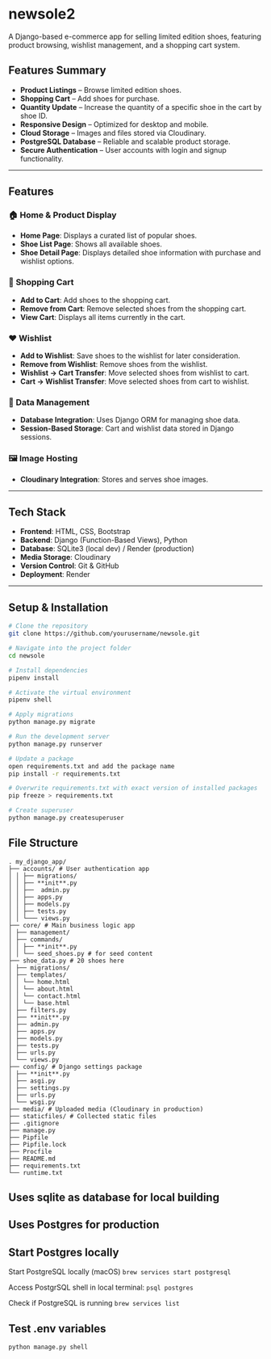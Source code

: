 # newsole2

A Django-based e-commerce app for selling limited edition shoes, featuring product browsing, wishlist management, and a shopping cart system.

## Features Summary

- **Product Listings** – Browse limited edition shoes.
- **Shopping Cart** – Add shoes for purchase.
- **Quantity Update** – Increase the quantity of a specific shoe in the cart by shoe ID.
- **Responsive Design** – Optimized for desktop and mobile.
- **Cloud Storage** – Images and files stored via Cloudinary.
- **PostgreSQL Database** – Reliable and scalable product storage.
- **Secure Authentication** – User accounts with login and signup functionality.

---

## Features

### 🏠 Home & Product Display

- **Home Page**: Displays a curated list of popular shoes.
- **Shoe List Page**: Shows all available shoes.
- **Shoe Detail Page**: Displays detailed shoe information with purchase and wishlist options.

### 🛒 Shopping Cart

- **Add to Cart**: Add shoes to the shopping cart.
- **Remove from Cart**: Remove selected shoes from the shopping cart.
- **View Cart**: Displays all items currently in the cart.

### ❤️ Wishlist

- **Add to Wishlist**: Save shoes to the wishlist for later consideration.
- **Remove from Wishlist**: Remove shoes from the wishlist.
- **Wishlist → Cart Transfer**: Move selected shoes from wishlist to cart.
- **Cart → Wishlist Transfer**: Move selected shoes from cart to wishlist.

### 📂 Data Management

- **Database Integration**: Uses Django ORM for managing shoe data.
- **Session-Based Storage**: Cart and wishlist data stored in Django sessions.

### 🖼 Image Hosting

- **Cloudinary Integration**: Stores and serves shoe images.

---

## Tech Stack

- **Frontend**: HTML, CSS, Bootstrap
- **Backend**: Django (Function-Based Views), Python
- **Database**: SQLite3 (local dev) / Render (production)
- **Media Storage**: Cloudinary
- **Version Control**: Git & GitHub
- **Deployment**: Render

---

## Setup & Installation

```bash
# Clone the repository
git clone https://github.com/yourusername/newsole.git

# Navigate into the project folder
cd newsole

# Install dependencies
pipenv install

# Activate the virtual environment
pipenv shell

# Apply migrations
python manage.py migrate

# Run the development server
python manage.py runserver

# Update a package
open requirements.txt and add the package name
pip install -r requirements.txt

# Overwrite requirements.txt with exact version of installed packages
pip freeze > requirements.txt

# Create superuser
python manage.py createsuperuser

```

## File Structure

```
. my_django_app/
├── accounts/ # User authentication app
│ │ ├── migrations/
│ │ ├── **init**.py
│ │ ├──  admin.py
│ │ ├── apps.py
│ │ ├── models.py
│ │ ├── tests.py
│ │ └─── views.py
├── core/ # Main business logic app
│ ├── management/
│ ├── commands/
│ │ ├── **init**.py
│ │ └── seed_shoes.py # for seed content
├── shoe_data.py # 20 shoes here
│ ├── migrations/
│ ├── templates/
│ │ └── home.html
│ │ └── about.html
│ │ └── contact.html
│ │ └── base.html
│ ├── filters.py
│ ├── **init**.py
│ ├── admin.py
│ ├── apps.py
│ ├── models.py
│ ├── tests.py
│ ├── urls.py
│ └── views.py
├── config/ # Django settings package
│ ├── **init**.py
│ ├── asgi.py
│ ├── settings.py
│ ├── urls.py
│ └── wsgi.py
├── media/ # Uploaded media (Cloudinary in production)
├── staticfiles/ # Collected static files
├── .gitignore
├── manage.py
├── Pipfile
├── Pipfile.lock
├── Procfile
├── README.md
├── requirements.txt
└── runtime.txt
```

## Uses sqlite as database for local building

## Uses Postgres for production

## Start Postgres locally

Start PostgreSQL locally (macOS)
`brew services start postgresql`

Access PostgrSQL shell in local terminal:
`psql postgres`

Check if PostgreSQL is running
`brew services list`

## Test .env variables

`python manage.py shell`
